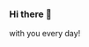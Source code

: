 ### Hi there 👋

<!--
**Miandrisoablaise/miandrisoablaise** is a ✨ _special_ ✨ repository because its `README.md` (this file) appears on your GitHub profile.

Here are some ideas to get you started:

- 🔭 I’m currently working on Wordpress and its just my beginning
- 🌱 I’m currently learning Wordpress but wish to learn more and more projects later
- 👯 I’m looking to collaborate to be an expert in CMS in the near future
- 🤔 I’m looking for help with every one and like to help others in a many different projects
- 📫 How to reach me: blaisemiandrisoa@gmail.com
- 😄 Pronouns: Blaise

-->with you every day! 
